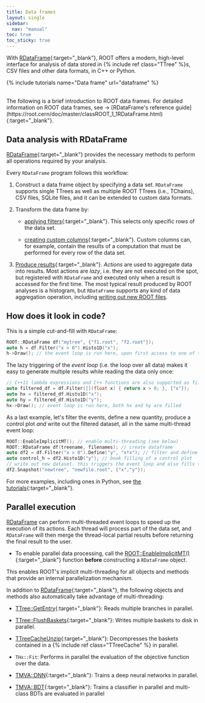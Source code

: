 ```yaml
---
title: Data frames
layout: single
sidebar:
  nav: "manual"
toc: true
toc_sticky: true
---
```


With [RDataFrame](https://root.cern/doc/master/classROOT_1_1RDataFrame.html){:target="_blank"}, ROOT offers
a modern, high-level interface for analysis of data stored in {% include ref class="TTree" %}s, CSV files and other data formats, in C++ or Python.

{% include tutorials name="Data frame" url="dataframe" %}

<br>
The following is a brief introduction to ROOT data frames. For detailed information on ROOT data frames, see → [RDataFrame's reference guide](https://root.cern/doc/master/classROOT_1_1RDataFrame.html){:target="_blank"}.

## Data analysis with RDataFrame

[RDataFrame](https://root.cern/doc/master/classROOT_1_1RDataFrame.html){:target="_blank"} provides the necessary methods to perform all operations required by your analysis.

Every `RDataFrame` program follows this workflow:

1. Construct a data frame object by specifying a data set. `RDataFrame` supports single TTrees as well as multiple ROOT TTrees (i.e., TChains), CSV files, SQLite files, and it can be extended to custom data formats.

2. Transform the data frame by:

   - [applying filters](https://root.cern/doc/master/classROOT_1_1RDataFrame.html#transformations){:target="_blank"}. This selects only specific rows of the data set.

   - [creating custom columns](https://root.cern/doc/master/classROOT_1_1RDataFrame.html#transformations){:target="_blank"}. Custom columns can, for example, contain the results of a computation that must be performed for every row of the data set.

3. [Produce results](https://root.cern/doc/master/classROOT_1_1RDataFrame.html#actions){:target="_blank"}. _Actions_ are used to aggregate data into results. Most actions are _lazy_, i.e. they are not executed on the spot, but registered with `RDataFrame` and executed only when a result is accessed for the first time. The most typical result produced by ROOT analyses is a histogram, but `RDataFrame` supports any kind of data aggregation operation, including [writing out new ROOT files](https://root.cern/doc/master/classROOT_1_1RDF_1_1RInterface.html#a233b7723e498967f4340705d2c4db7f8).

## How does it look in code?
This is a simple cut-and-fill with `RDataFrame`:

```c++
ROOT::RDataFrame df("mytree", {"f1.root", "f2.root"});
auto h = df.Filter("x > 0").Histo1D("x");
h->Draw(); // the event loop is run here, upon first access to one of the results
```

The lazy triggering of the _event loop_ (i.e. the loop over all data) makes it easy to generate multiple results while reading the data only once:

```c++
// C++11 lambda expressions and C++ functions are also supported as filter expressions
auto filtered_df = df.Filter([](float x) { return x > 0; }, {"x"});
auto hx = filtered_df.Histo1D("x");
auto hy = filtered_df.Histo1D("y");
hx->Draw(); // event loop is run here, both hx and hy are filled
```

As a last example, let's filter the events, define a new quantity, produce a control plot _and_ write out the filtered dataset, all in the same multi-thread event loop:

```c++
ROOT::EnableImplicitMT(); // enable multi-threading (see below)
ROOT::RDataFrame df(treename, filenames); // create dataframe
auto df2 = df.Filter("x > 0").Define("y", "x*x"); // filter and define new column
auto control_h = df2.Histo1D("y"); // book filling of a control plot
// write out new dataset. this triggers the event loop and also fills the booked control plot
df2.Snapshot("newtree", "newfile.root", {"x","y"});
```

For more examples, including ones in Python, see [the tutorials](https://root.cern/doc/master/group__tutorial__dataframe.html){:target="_blank"}.

## Parallel execution

[RDataFrame](https://root.cern/doc/master/classROOT_1_1RDataFrame.html) can perform multi-threaded event loops to speed up the execution of its actions. Each thread will process part of the data set, and `RDataFrame` will then merge the thread-local partial results before returning the final result to the user.

- To enable parallel data processing, call the [ROOT::EnableImplicitMT()](https://root.cern/doc/master/namespaceROOT.html#a06f2b8b216b615e5abbc872c9feff40f){:target="_blank"} function **before** constructing a `RDataFrame` object.

This enables ROOT's implicit multi-threading for all objects and methods that provide an internal parallelization mechanism.

In addition to [RDataFrame](https://root.cern/doc/master/classROOT_1_1RDataFrame.html){:target="_blank"}, the following objects and methods also automatically take advantage of multi-threading:

- [TTree::GetEntry](https://root.cern/doc/master/classTTree.html#a9fc48df5560fce1a2d63ecd1ac5b40cb){:target="_blank"}: Reads multiple branches in parallel.

- [TTree::FlushBaskets](https://root.cern/doc/master/classTTree.html#a2c67417486903b12f1149f97ca47525f){:target="_blank"}: Writes multiple baskets to disk in parallel.

- [TTreeCacheUnzip](https://root.cern/doc/master/classTTreeCacheUnzip.html){:target="_blank"}: Decompresses the baskets contained in a {% include ref class="TTreeCache" %} in parallel.

- `THx::Fit`: Performs in parallel the evaluation of the objective function over the data.

- [TMVA::DNN](https://root.cern/doc/master/namespaceTMVA_1_1DNN.html){:target="_blank"}: Trains a deep neural networks in parallel.

- [TMVA::BDT](https://root.cern/doc/master/namespaceTMVA.html#aa80d9b85c1bb794248940dd499e132b4){:target="_blank"}: Trains a classifier in parallel and multi-class BDTs are evaluated in parallel
